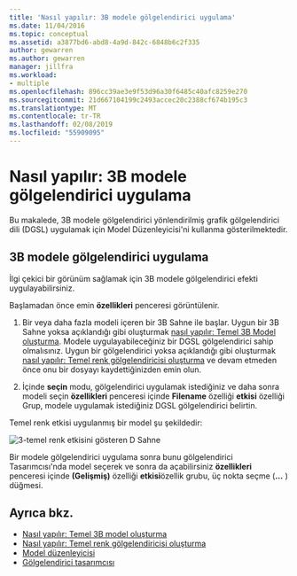 ```yaml
---
title: 'Nasıl yapılır: 3B modele gölgelendirici uygulama'
ms.date: 11/04/2016
ms.topic: conceptual
ms.assetid: a3877bd6-abd8-4a9d-842c-6848b6c2f335
author: gewarren
ms.author: gewarren
manager: jillfra
ms.workload:
- multiple
ms.openlocfilehash: 896cc39ae3e9f53d96a30f6485c40afc8259e270
ms.sourcegitcommit: 21d667104199c2493accec20c2388cf674b195c3
ms.translationtype: MT
ms.contentlocale: tr-TR
ms.lasthandoff: 02/08/2019
ms.locfileid: "55909095"
---
```

# <a name="how-to-apply-a-shader-to-a-3d-model"></a>Nasıl yapılır: 3B modele gölgelendirici uygulama

Bu makalede, 3B modele gölgelendirici yönlendirilmiş grafik gölgelendirici dili (DGSL) uygulamak için Model Düzenleyicisi'ni kullanma gösterilmektedir.

## <a name="apply-a-shader-to-a-3d-model"></a>3B modele gölgelendirici uygulama

İlgi çekici bir görünüm sağlamak için 3B modele gölgelendirici efekti uygulayabilirsiniz.

Başlamadan önce emin **özellikleri** penceresi görüntülenir.

1. Bir veya daha fazla modeli içeren bir 3B Sahne ile başlar. Uygun bir 3B Sahne yoksa açıklandığı gibi oluşturmak [nasıl yapılır: Temel 3B Model oluşturma](../designers/how-to-create-a-basic-3-d-model.md). Modele uygulayabileceğiniz bir DGSL gölgelendirici sahip olmalısınız. Uygun bir gölgelendirici yoksa açıklandığı gibi oluşturmak [nasıl yapılır: Temel renk gölgelendiricisi oluşturma](../designers/how-to-create-a-basic-color-shader.md) ve devam etmeden önce onu bir dosyayı kaydettiğinizden emin olun.

2. İçinde **seçin** modu, gölgelendirici uygulamak istediğiniz ve daha sonra modeli seçin **özellikleri** penceresi içinde **Filename** özelliği **etkisi**  özelliği Grup, modele uygulamak istediğiniz DGSL gölgelendirici belirtin.

Temel renk etkisi uygulanmış bir model şu şekildedir:

![3&#45;temel renk etkisini gösteren D Sahne](../designers/media/digit-3d-model-effect.png)

Bir modele gölgelendirici uygulama sonra bunu gölgelendirici Tasarımcısı'nda model seçerek ve sonra da açabilirsiniz **özellikleri** penceresi içinde **(Gelişmiş)** özelliği **etkisi**özellik grubu, üç nokta seçme (**...** ) düğmesi.

## <a name="see-also"></a>Ayrıca bkz.

- [Nasıl yapılır: Temel 3B model oluşturma](../designers/how-to-create-a-basic-3-d-model.md)
- [Nasıl yapılır: Temel renk gölgelendiricisi oluşturma](../designers/how-to-create-a-basic-color-shader.md)
- [Model düzenleyicisi](../designers/model-editor.md)
- [Gölgelendirici tasarımcısı](../designers/shader-designer.md)
